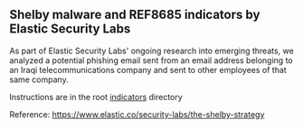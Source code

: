 ## Shelby malware and REF8685 indicators by Elastic Security Labs

As part of Elastic Security Labs' ongoing research into emerging threats, we analyzed a potential phishing email sent from an email address belonging to an Iraqi telecommunications company and sent to other employees of that same company.

Instructions are in the root [indicators](../README.md) directory

Reference: https://www.elastic.co/security-labs/the-shelby-strategy
